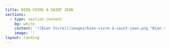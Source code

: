 ```yaml
---
title: BIEN VIVRE À SAINT JEAN
sections:
  - type: section_content
    bg: white
    content: '![Bien Vivre](/images/bien-vivre-à-saint-jean.png "Bien vivre")'
    image: ''
layout: landing
---
```


